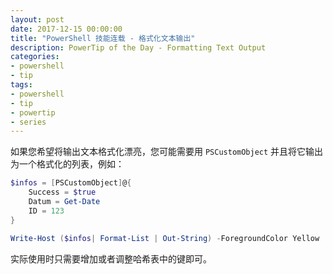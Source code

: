 ```yaml
---
layout: post
date: 2017-12-15 00:00:00
title: "PowerShell 技能连载 - 格式化文本输出"
description: PowerTip of the Day - Formatting Text Output
categories:
- powershell
- tip
tags:
- powershell
- tip
- powertip
- series
---
```

如果您希望将输出文本格式化漂亮，您可能需要用 `PSCustomObject` 并且将它输出为一个格式化的列表，例如：

```powershell
$infos = [PSCustomObject]@{
    Success = $true
    Datum = Get-Date
    ID = 123
}

Write-Host ($infos| Format-List | Out-String) -ForegroundColor Yellow
```

实际使用时只需要增加或者调整哈希表中的键即可。

<!--本文国际来源：[Formatting Text Output](http://community.idera.com/powershell/powertips/b/tips/posts/formatting-text-output-1233637440)-->
